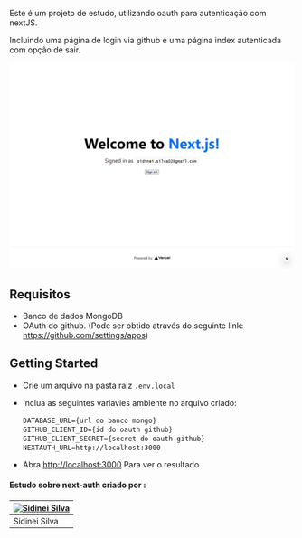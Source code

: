 Este é um projeto de estudo, utilizando oauth para autenticação com nextJS.

Incluindo uma página  de login via github e uma página  index autenticada com opção de sair.

![Screenshot](./docs/preview.png)


## Requisitos

- Banco de dados MongoDB
- OAuth do github. (Pode ser obtido através do seguinte link: https://github.com/settings/apps)

## Getting Started

- Crie um arquivo na pasta raiz ```.env.local```

- Inclua as seguintes variavies ambiente no arquivo criado:
  ```
  DATABASE_URL={url do banco mongo}
  GITHUB_CLIENT_ID={id do oauth github}
  GITHUB_CLIENT_SECRET={secret do oauth github}
  NEXTAUTH_URL=http://localhost:3000
  ```

- Abra [http://localhost:3000](http://localhost:3000) Para ver o resultado.

#### Estudo sobre next-auth criado por :
[![Sidinei Silva](https://avatars2.githubusercontent.com/u/20242151?v=4&s=70)](https://github.com/sidinei-silva) |
--- |
Sidinei Silva |

